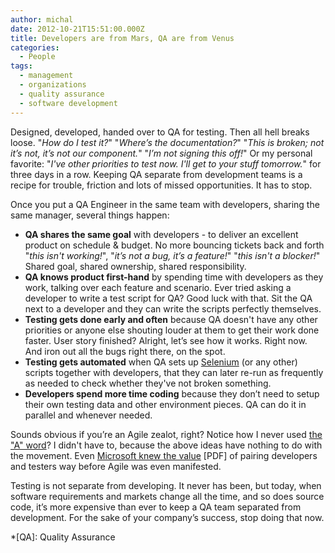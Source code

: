 ```yaml
---
author: michal
date: 2012-10-21T15:51:00.000Z
title: Developers are from Mars, QA are from Venus
categories:
  - People
tags:
  - management
  - organizations
  - quality assurance
  - software development
---
```


Designed, developed, handed over to QA for testing. Then all hell breaks loose. "*How do I test it?*" "*Where’s the documentation?*" "*This is broken; not it’s not, it’s not our component.*" "*I’m not signing this off!*" Or my personal favorite: "*I've other priorities to test now. I'll get to your stuff tomorrow.*" for three days in a row. Keeping QA separate from development teams is a recipe for trouble, friction and lots of missed opportunities. It has to stop.

<!--more-->

Once you put a QA Engineer in the same team with developers, sharing the same manager, several things happen:

* **QA shares the same goal** with developers - to deliver an excellent product on schedule &amp; budget. No more bouncing tickets back and forth "*this isn't working!*", "*it’s not a bug, it’s a feature!*" "*this isn't a blocker!*" Shared goal, shared ownership, shared responsibility.
* **QA knows product first-hand** by spending time with developers as they work, talking over each feature and scenario. Ever tried asking a developer to write a test script for QA? Good luck with that. Sit the QA next to a developer and they can write the scripts perfectly themselves.
* **Testing gets done early and often** because QA doesn't have any other priorities or anyone else shouting louder at them to get their work done faster. User story finished? Alright, let’s see how it works. Right now. And iron out all the bugs right there, on the spot.
* **Testing gets automated** when QA sets up [Selenium][selenium] (or any other) scripts together with developers, that they can later re-run as frequently as needed to check whether they've not broken something.
* **Developers spend more time coding** because they don’t need to setup their own testing data and other environment pieces. QA can do it in parallel and whenever needed.

Sounds obvious if you’re an Agile zealot, right? Notice how I never used [the "A" word][mbagile]? I didn't have to, because the above ideas have nothing to do with the movement. Even [Microsoft knew the value][mstesting] [PDF] of pairing developers and testers way before Agile was even manifested.

Testing is not separate from developing. It never has been, but today, when software requirements and markets change all the time, and so does source code, it’s more expensive than ever to keep a QA team separated from development. For the sake of your company’s success, stop doing that now.

[selenium]: http://seleniumhq.org/
[mbagile]: /what-does-it-mean-to-be-agile
[mstesting]: http://citeseerx.ist.psu.edu/viewdoc/download?doi=10.1.1.92.1577&amp;rep=rep1&amp;type=pdf

*[QA]: Quality Assurance
